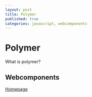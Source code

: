 ```yaml
---
layout: post
title: Polymer
published: true
categories: javascript, webcomponents
---
```


# Polymer

What is polymer?

## Webcomponents

[Homepage](http://webcomponents.org/)
